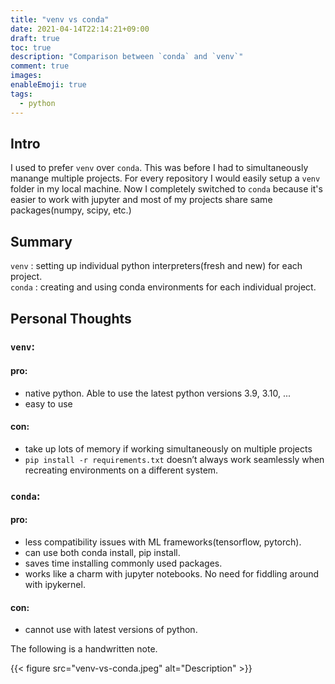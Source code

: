 ```yaml
---
title: "venv vs conda"
date: 2021-04-14T22:14:21+09:00
draft: true
toc: true
description: "Comparison between `conda` and `venv`"
comment: true
images:
enableEmoji: true
tags:
  - python
---
```


## Intro

I used to prefer `venv` over `conda`. This was before I had to simultaneously manange multiple projects. For every repository I would easily setup a `venv` folder in my local machine. Now I completely switched to `conda` because it's easier to work with jupyter and most of my projects share same packages(numpy, scipy, etc.)

## Summary

`venv` : setting up individual python interpreters(fresh and new) for each project.  
`conda` : creating and using conda environments for each individual project.

## Personal Thoughts

### `venv`:

#### pro:

- native python. Able to use the latest python versions 3.9, 3.10, ...
- easy to use

#### con:

- take up lots of memory if working simultaneously on multiple projects
- `pip install -r requirements.txt` doesn’t always work seamlessly when recreating environments on a different system.

### `conda`:

#### pro:

- less compatibility issues with ML frameworks(tensorflow, pytorch).
- can use both conda install, pip install.
- saves time installing commonly used packages.
- works like a charm with jupyter notebooks. No need for fiddling around with ipykernel.

#### con:

- cannot use with latest versions of python.

The following is a handwritten note.

{{< figure src="venv-vs-conda.jpeg" alt="Description" >}}
